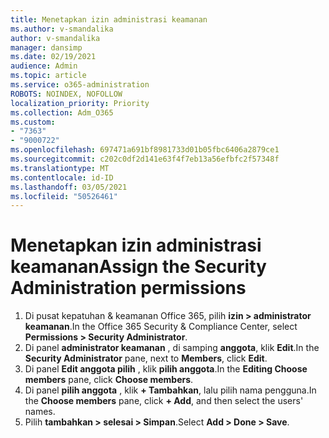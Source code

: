 ```yaml
---
title: Menetapkan izin administrasi keamanan
ms.author: v-smandalika
author: v-smandalika
manager: dansimp
ms.date: 02/19/2021
audience: Admin
ms.topic: article
ms.service: o365-administration
ROBOTS: NOINDEX, NOFOLLOW
localization_priority: Priority
ms.collection: Adm_O365
ms.custom:
- "7363"
- "9000722"
ms.openlocfilehash: 697471a691bf8981733d01b05fbc6406a2879ce1
ms.sourcegitcommit: c202c0df2d141e63f4f7eb13a56efbfc2f57348f
ms.translationtype: MT
ms.contentlocale: id-ID
ms.lasthandoff: 03/05/2021
ms.locfileid: "50526461"
---
```

# <a name="assign-the-security-administration-permissions"></a><span data-ttu-id="a50ce-102">Menetapkan izin administrasi keamanan</span><span class="sxs-lookup"><span data-stu-id="a50ce-102">Assign the Security Administration permissions</span></span>

1. <span data-ttu-id="a50ce-103">Di pusat kepatuhan & keamanan Office 365, pilih **izin > administrator keamanan**.</span><span class="sxs-lookup"><span data-stu-id="a50ce-103">In the Office 365 Security & Compliance Center, select **Permissions > Security Administrator**.</span></span>
2. <span data-ttu-id="a50ce-104">Di panel **administrator keamanan** , di samping **anggota**, klik **Edit**.</span><span class="sxs-lookup"><span data-stu-id="a50ce-104">In the **Security Administrator** pane, next to **Members**, click **Edit**.</span></span>
3. <span data-ttu-id="a50ce-105">Di panel **Edit anggota pilih** , klik **pilih anggota**.</span><span class="sxs-lookup"><span data-stu-id="a50ce-105">In the **Editing Choose members** pane, click **Choose members**.</span></span>
4. <span data-ttu-id="a50ce-106">Di panel **pilih anggota** , klik **+ Tambahkan**, lalu pilih nama pengguna.</span><span class="sxs-lookup"><span data-stu-id="a50ce-106">In the **Choose members** pane, click **+ Add**, and then select the users' names.</span></span>
5. <span data-ttu-id="a50ce-107">Pilih **tambahkan > selesai > Simpan**.</span><span class="sxs-lookup"><span data-stu-id="a50ce-107">Select **Add > Done > Save**.</span></span>


